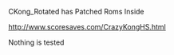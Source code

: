 CKong_Rotated has Patched Roms Inside

http://www.scoresaves.com/CrazyKongHS.html



Nothing is tested